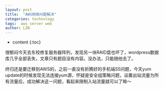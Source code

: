 ```yaml
---
layout: post
title:  "AWS网络问题解决"
categories: technology
tags:  aws server web
author: LZN
---
```


* content
{:toc}

很郁闷今天去东校修复服务器阵列，发现另一块RAID盘也坏了，wordpress数据库几乎全部丢失，文章只有题目没有内容。没办法，只能随他去了。

终归还是要迁移到AWS的，之前一直没有折腾好的手机端SS问题，今天yum update的时候发现无法连接yum源，怀疑是安全组策略问题，设置出站流量为所有流量后，成功解决这一问题，看起来限制入站流量就可以了嘛～
